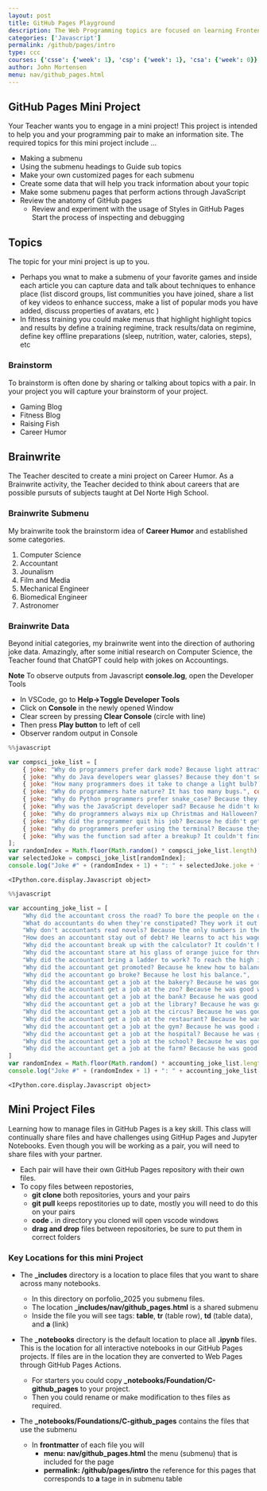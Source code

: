 ```yaml
---
layout: post
title: GitHub Pages Playground
description: The Web Programming topics are focused on learning Frontend programming, GitHub Pages, and Jupyter Notebooks.
categories: ['Javascript']
permalink: /github/pages/intro
type: ccc
courses: {'csse': {'week': 1}, 'csp': {'week': 1}, 'csa': {'week': 0}}
author: John Mortensen
menu: nav/github_pages.html
---
```


## GitHub Pages Mini Project
Your Teacher wants you to engage in a mini project!  This project is intended to help you and your programming pair to make an information site.  The required topics for this mini project include ...

- Making a submenu
- Using the submenu headings to Guide sub topics
- Make your own customized pages for each submenu
- Create some data that will help you track information about your topic
- Make some submenu pages that perform actions through JavaScript
- Review the anatomy of GitHub pages
  - Review and experiment with the usage of Styles in GitHub Pages
Start the process of inspecting and debugging

## Topics
The topic for your mini project is up to you.
- Perhaps you wnat to make a submenu of your favorite games and inside each article you can capture data and talk about techniques to enhance place (list discord groups, list communities you have joined, share a list of key videos to enhance success, make a list of popular mods you have added, discuss properties of avatars, etc )  
- In fitness training you could make menus that highlight highlight topics and results by define a training regimine, track results/data on regimine, define key offline preparations (sleep, nutrition, water, calories, steps), etc


### Brainstorm
To brainstorm is often done by sharing or talking about topics with a pair.  In your project you will capture your brainstorm of your project.

- Gaming Blog
- Fitness Blog
- Raising Fish
- Career Humor

## Brainwrite 
The Teacher descited to create a mini project on Career Humor.  As a Brainwrite activity, the Teacher decided to think about careers that are possible pursuts of subjects taught at Del Norte High School.

### Brainwrite Submenu
My brainwrite took the brainstorm idea of **Career Humor** and established some categories.   

1. Computer Science
2. Accountant
3. Jounalism
4. Film and Media
5. Mechanical Engineer
6. Biomedical Engineer
7. Astronomer


### Brainwrite Data
Beyond initial categories, my brainwrite went into the direction of authoring joke data.  Amazingly, after some initial research on Computer Science, the Teacher found that ChatGPT could help with jokes on Accountings.

**Note** To observe outputs from Javascript **console.log**, open the Developer Tools
  - In VSCode, go to **Help->Toggle Developer Tools**
  - Click on **Console** in the newly opened Window
  - Clear screen by pressing **Clear Console** (circle with line)
  - Then press **Play button** to left of cell
  - Observer random output in Console


```javascript
%%javascript

var compsci_joke_list = [
    { joke: "Why do programmers prefer dark mode? Because light attracts bugs.", complexity: "O(1)" },
    { joke: "Why do Java developers wear glasses? Because they don't see sharp.", complexity: "O(1)" },
    { joke: "How many programmers does it take to change a light bulb? None, that's a hardware problem.", complexity: "O(1)" },
    { joke: "Why do programmers hate nature? It has too many bugs.", complexity: "O(n)" },
    { joke: "Why do Python programmers prefer snake_case? Because they can't C.", complexity: "O(1)" },
    { joke: "Why was the JavaScript developer sad? Because he didn't know how to 'null' his feelings.", complexity: "O(1)" },
    { joke: "Why do programmers always mix up Christmas and Halloween? Because Oct 31 == Dec 25.", complexity: "O(1)" },
    { joke: "Why did the programmer quit his job? Because he didn't get arrays.", complexity: "O(n)" },
    { joke: "Why do programmers prefer using the terminal? Because they don't like Windows.", complexity: "O(1)" },
    { joke: "Why was the function sad after a breakup? It couldn't find its closure.", complexity: "O(1)" }
];
var randomIndex = Math.floor(Math.random() * compsci_joke_list.length);
var selectedJoke = compsci_joke_list[randomIndex];
console.log("Joke #" + (randomIndex + 1) + ": " + selectedJoke.joke + " (Complexity: " + selectedJoke.complexity + ")");
```


    <IPython.core.display.Javascript object>



```javascript
%%javascript

var accounting_joke_list = [
    "Why did the accountant cross the road? To bore the people on the other side.",
    "What do accountants do when they're constipated? They work it out with a pencil.",
    "Why don't accountants read novels? Because the only numbers in them are page numbers.",
    "How does an accountant stay out of debt? He learns to act his wage.",
    "Why did the accountant break up with the calculator? It couldn't handle his complex calculations.",
    "Why did the accountant stare at his glass of orange juice for three hours? Because on the box it said 'concentrate'.",
    "Why did the accountant bring a ladder to work? To reach the high interest rates.",
    "Why did the accountant get promoted? Because he knew how to balance his work and play.",
    "Why did the accountant go broke? Because he lost his balance.",
    "Why did the accountant get a job at the bakery? Because he was good at making dough.",
    "Why did the accountant get a job at the zoo? Because he was good with cheetahs.",
    "Why did the accountant get a job at the bank? Because he was good at counting on it.",
    "Why did the accountant get a job at the library? Because he was good at keeping books.",
    "Why did the accountant get a job at the circus? Because he was good at juggling numbers.",
    "Why did the accountant get a job at the restaurant? Because he was good at serving up the numbers.",
    "Why did the accountant get a job at the gym? Because he was good at working out the numbers.",
    "Why did the accountant get a job at the hospital? Because he was good at taking care of the accounts.",
    "Why did the accountant get a job at the school? Because he was good at teaching the numbers.",
    "Why did the accountant get a job at the farm? Because he was good at counting the chickens before they hatched."
]
var randomIndex = Math.floor(Math.random() * accounting_joke_list.length);
console.log("Joke #" + (randomIndex + 1) + ": " + accounting_joke_list[randomIndex]);
```


    <IPython.core.display.Javascript object>


## Mini Project Files
Learning how to manage files in GitHub Pages is a key skill.  This class will continually share files and have challenges using GitHup Pages and Jupyter Notebooks.  Even though you will be working as a pair, you will need to share files with your partner.
- Each pair will have their own GitHub Pages repository with their own files.
- To copy files between repostories, 
  - **git clone** both repositories, yours and your pairs
  - **git pull** keeps repostitories up to date, mostly you will need to do this on your pairs
  - **code .** in directory you cloned will open vscode windows 
  - **drag and drop** files between repositories, be sure to put them in correct folders

### Key Locations for this mini Project
- The **_includes** directory is a location to place files that you want to share across many notebooks.  
  - In this directory on porfolio_2025 you submenu files.
  - The location **_includes/nav/github_pages.html** is a shared submenu
  - Inside the file you will see tags: **table**, **tr** (table row), **td** (table data), and **a** (link) 

- The **_notebooks** directory is the default location to place all **.ipynb** files.  This is the location for all interactive notebooks in our GitHub Pages projects.  If files are in the location they are converted to Web Pages through GitHub Pages Actions.
  - For starters you could copy **_notebooks/Foundation/C-github_pages** to your project.
  - Then you could rename or make modification to thes files as required.


- The **_notebooks/Foundations/C-github_pages** contains the files that use the submenu
  - In **frontmatter** of each file you will 
    - **menu: nav/github_pages.html** the menu (submenu) that is included for the page
    - **permalink: /github/pages/intro** the reference for this pages that corresponds to **a** tage in in submenu table



